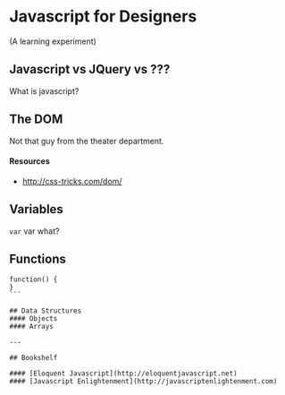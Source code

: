 # Javascript for Designers
(A learning experiment)

## Javascript vs JQuery vs ???
What is javascript?

## The DOM

Not that guy from the theater department.

#### Resources
*	http://css-tricks.com/dom/

## Variables

`var`
var what?


## Functions

````
function() {
}
```

## Data Structures
#### Objects
#### Arrays

---

## Bookshelf

#### [Eloquent Javascript](http://eloquentjavascript.net)
#### [Javascript Enlightenment](http://javascriptenlightenment.com)


